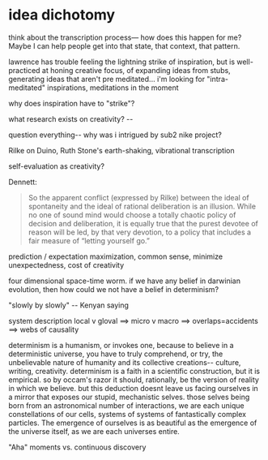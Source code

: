 # idea dichotomy 

think about the transcription process— how does this happen for me? Maybe I can help people get into that state, that context, that pattern. 

lawrence has trouble feeling the lightning strike of inspiration, but is well-practiced at honing creative focus, of expanding ideas from stubs, generating ideas that aren't pre meditated... i'm looking for "intra-meditated" inspirations, meditations in the moment 

why does inspiration have to "strike"? 

what research exists on creativity? --

question everything-- why was i intrigued by sub2 nike project? 

Rilke on Duino, Ruth Stone's earth-shaking, vibrational transcription 

self-evaluation as creativity? 

Dennett: 
>So the apparent conflict (expressed by Rilke) between the ideal of spontaneity and the ideal of rational deliberation is an illusion. While no one of sound mind would choose a totally chaotic policy of decision and deliberation, it is equally true that the purest devotee of reason will be led, by that very devotion, to a policy that includes a fair measure of “letting yourself go.”

prediction / expectation maximization, common sense, minimize unexpectedness, cost of creativity 

four dimensional space-time worm. if we have any belief in darwinian evolution, then how could we not have a belief in determinism? 

"slowly by slowly" -- Kenyan saying 

system description 
local v gloval ==> micro v macro ==> overlaps=accidents ==> webs of causality 

determinism is a humanism, or invokes one, because to believe in a deterministic universe, you have to truly comprehend, or try, the unbelievable nature of humanity and its collective creations-- culture, writing, creativity. determinism is a faith in a scientific construction, but it is empirical. so by occam's razor it should, rationally, be the version of reality in which we believe. but this deduction doesnt leave us facing ourselves in a mirror that exposes our stupid, mechanistic selves. those selves being born from an astronomical number of interactions, we are each unique constellations of our cells, systems of systems of fantastically complex particles. The emergence of ourselves is as beautiful as the emergence of the universe itself, as we are each universes entire.  

"Aha" moments vs. continuous discovery 
